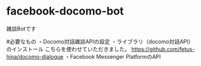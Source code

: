 # facebook-docomo-bot
雑談Botです

#必要なもの
・Docomo対話雑談APIの設定
・ライブラリ（docomo対話API）のインストール
  こちらを使わせていただきました。
  https://github.com/fetus-hina/docomo-dialogue
・Facebook Messenger PlatformのAPI
